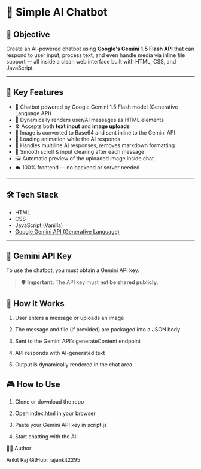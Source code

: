 # 🤖 Simple AI Chatbot 

## 📌 Objective

Create an AI-powered chatbot using **Google's Gemini 1.5 Flash API** that can respond to user input, process text, and even handle media via inline file support — all inside a clean web interface built with HTML, CSS, and JavaScript.


---


## 🚀 Key Features

- 💬 Chatbot powered by Google Gemini 1.5 Flash model (Generative Language API)
- 🧠 Dynamically renders user/AI messages as HTML elements
- ⚙️ Accepts both **text input** and **image uploads**
- 🧾 Image is converted to Base64 and sent inline to the Gemini API
- 🔄 Loading animation while the AI responds
- 📜 Handles multiline AI responses, removes markdown formatting
- 🧼 Smooth scroll & input clearing after each message
- 🖼️ Automatic preview of the uploaded image inside chat
- ☁️ 100% frontend — no backend or server needed


---


## 🛠️ Tech Stack

- HTML
- CSS
- JavaScript (Vanilla)
- [Google Gemini API (Generative Language)](https://ai.google.dev/gemini-api/docs)


---


## 🔑 Gemini API Key

To use the chatbot, you must obtain a Gemini API key:

> 🛡️ **Important:** The API key must **not be shared publicly**.




## 🧠 How It Works

1. User enters a message or uploads an image

2. The message and file (if provided) are packaged into a JSON body

3. Sent to the Gemini API’s generateContent endpoint

4. API responds with AI-generated text

5. Output is dynamically rendered in the chat area
    
    



## 🎮 How to Use

1. Clone or download the repo

2. Open index.html in your browser

3. Paste your Gemini API key in script.js

4. Start chatting with the AI!
    
    
    
    
    
    
    
    
    
🙋‍♂️ Author

Ankit Raj
GitHub: rajankit2295

